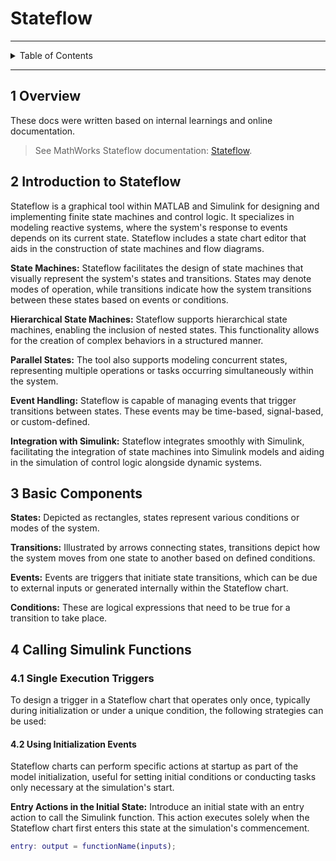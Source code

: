 # Stateflow

---

<details markdown="1">
  <summary>Table of Contents</summary>



</details>

---

## 1 Overview

These docs were written based on internal learnings and online documentation.

> See MathWorks Stateflow
> documentation: [Stateflow](https://www.mathworks.com/help/stateflow/).

## 2 Introduction to Stateflow

Stateflow is a graphical tool within MATLAB and Simulink for designing and
implementing finite state machines and control logic. It specializes in modeling
reactive systems, where the system's response to events depends on its current
state. Stateflow includes a state chart editor that aids in the construction of
state machines and flow diagrams.

**State Machines:** Stateflow facilitates the design of state machines that
visually represent the system's states and transitions. States may denote modes
of operation, while transitions indicate how the system transitions between
these states based on events or conditions.

**Hierarchical State Machines:** Stateflow supports hierarchical state machines,
enabling the inclusion of nested states. This functionality allows for the
creation of complex behaviors in a structured manner.

**Parallel States:** The tool also supports modeling concurrent states,
representing multiple operations or tasks occurring simultaneously within the
system.

**Event Handling:** Stateflow is capable of managing events that trigger
transitions between states. These events may be time-based, signal-based, or
custom-defined.

**Integration with Simulink:** Stateflow integrates smoothly with Simulink,
facilitating the integration of state machines into Simulink models and aiding
in the simulation of control logic alongside dynamic systems.

## 3 Basic Components

**States:** Depicted as rectangles, states represent various conditions or modes
of the system.

**Transitions:** Illustrated by arrows connecting states, transitions depict how
the system moves from one state to another based on defined conditions.

**Events:** Events are triggers that initiate state transitions, which can be
due to external inputs or generated internally within the Stateflow chart.

**Conditions:** These are logical expressions that need to be true for a
transition to take place.

## 4 Calling Simulink Functions

### 4.1 Single Execution Triggers

To design a trigger in a Stateflow chart that operates only once, typically
during initialization or under a unique condition, the following strategies can
be used:

#### 4.2 Using Initialization Events

Stateflow charts can perform specific actions at startup as part of the model
initialization, useful for setting initial conditions or conducting tasks only
necessary at the simulation's start.

**Entry Actions in the Initial State:** Introduce an initial state with an entry
action to call the Simulink function. This action executes solely when the
Stateflow chart first enters this state at the simulation's commencement.

```matlab
entry: output = functionName(inputs);
```
